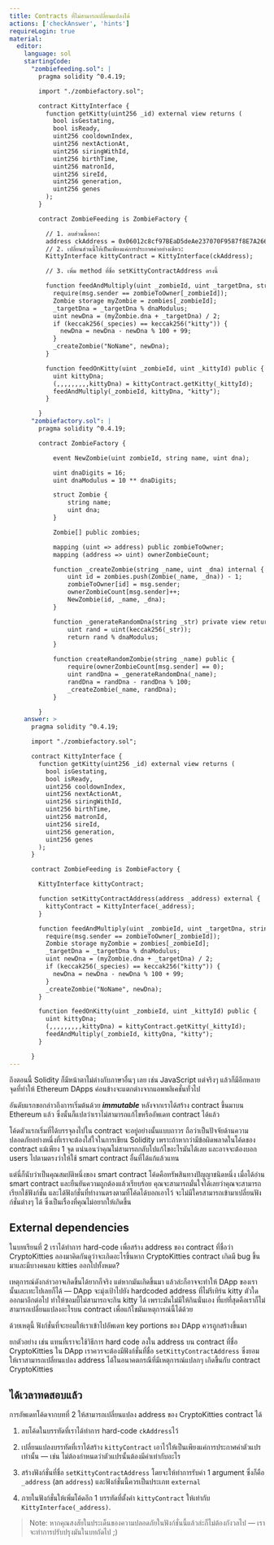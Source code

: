 ```yaml
---
title: Contracts ที่ไม่สามารถเปลี่ยนแปลงได้
actions: ['checkAnswer', 'hints']
requireLogin: true
material:
  editor:
    language: sol
    startingCode:
      "zombiefeeding.sol": |
        pragma solidity ^0.4.19;

        import "./zombiefactory.sol";

        contract KittyInterface {
          function getKitty(uint256 _id) external view returns (
            bool isGestating,
            bool isReady,
            uint256 cooldownIndex,
            uint256 nextActionAt,
            uint256 siringWithId,
            uint256 birthTime,
            uint256 matronId,
            uint256 sireId,
            uint256 generation,
            uint256 genes
          );
        }

        contract ZombieFeeding is ZombieFactory {

          // 1. ลบส่วนนี้ออก:
          address ckAddress = 0x06012c8cf97BEaD5deAe237070F9587f8E7A266d;
          // 2. เปลี่ยนส่วนนี้ให้เป็นเพียงแค่การประกาศค่าอย่างเดียว:
          KittyInterface kittyContract = KittyInterface(ckAddress);

          // 3. เพิ่ม method ที่ชื่อ setKittyContractAddress ตรงนี้

          function feedAndMultiply(uint _zombieId, uint _targetDna, string _species) public {
            require(msg.sender == zombieToOwner[_zombieId]);
            Zombie storage myZombie = zombies[_zombieId];
            _targetDna = _targetDna % dnaModulus;
            uint newDna = (myZombie.dna + _targetDna) / 2;
            if (keccak256(_species) == keccak256("kitty")) {
              newDna = newDna - newDna % 100 + 99;
            }
            _createZombie("NoName", newDna);
          }

          function feedOnKitty(uint _zombieId, uint _kittyId) public {
            uint kittyDna;
            (,,,,,,,,,kittyDna) = kittyContract.getKitty(_kittyId);
            feedAndMultiply(_zombieId, kittyDna, "kitty");
          }

        }
      "zombiefactory.sol": |
        pragma solidity ^0.4.19;

        contract ZombieFactory {

            event NewZombie(uint zombieId, string name, uint dna);

            uint dnaDigits = 16;
            uint dnaModulus = 10 ** dnaDigits;

            struct Zombie {
                string name;
                uint dna;
            }

            Zombie[] public zombies;

            mapping (uint => address) public zombieToOwner;
            mapping (address => uint) ownerZombieCount;

            function _createZombie(string _name, uint _dna) internal {
                uint id = zombies.push(Zombie(_name, _dna)) - 1;
                zombieToOwner[id] = msg.sender;
                ownerZombieCount[msg.sender]++;
                NewZombie(id, _name, _dna);
            }

            function _generateRandomDna(string _str) private view returns (uint) {
                uint rand = uint(keccak256(_str));
                return rand % dnaModulus;
            }

            function createRandomZombie(string _name) public {
                require(ownerZombieCount[msg.sender] == 0);
                uint randDna = _generateRandomDna(_name);
                randDna = randDna - randDna % 100;
                _createZombie(_name, randDna);
            }

        }
    answer: >
      pragma solidity ^0.4.19;

      import "./zombiefactory.sol";

      contract KittyInterface {
        function getKitty(uint256 _id) external view returns (
          bool isGestating,
          bool isReady,
          uint256 cooldownIndex,
          uint256 nextActionAt,
          uint256 siringWithId,
          uint256 birthTime,
          uint256 matronId,
          uint256 sireId,
          uint256 generation,
          uint256 genes
        );
      }

      contract ZombieFeeding is ZombieFactory {

        KittyInterface kittyContract;

        function setKittyContractAddress(address _address) external {
          kittyContract = KittyInterface(_address);
        }

        function feedAndMultiply(uint _zombieId, uint _targetDna, string _species) public {
          require(msg.sender == zombieToOwner[_zombieId]);
          Zombie storage myZombie = zombies[_zombieId];
          _targetDna = _targetDna % dnaModulus;
          uint newDna = (myZombie.dna + _targetDna) / 2;
          if (keccak256(_species) == keccak256("kitty")) {
            newDna = newDna - newDna % 100 + 99;
          }
          _createZombie("NoName", newDna);
        }

        function feedOnKitty(uint _zombieId, uint _kittyId) public {
          uint kittyDna;
          (,,,,,,,,,kittyDna) = kittyContract.getKitty(_kittyId);
          feedAndMultiply(_zombieId, kittyDna, "kitty");
        }

      }
---
```


ถึงตอนนี้ Solidity ก็มีหน้าตาไม่ต่างกับภาษาอื่นๆ เลย เช่น JavaScript แต่จริงๆ แล้วก็มีอีกหลายจุดที่ทำให้ Ethereum DApps ค่อนข้างจะแตกต่างจากแอพพลิเคชั่นทั่วไป

อันดับแรกขอกล่าวถึงการเริ่มต้นด้วย **_immutable_** หลังจากเราได้สร้าง contract ขึ้นมาบน Ethereum แล้ว ซึ่งนั้นก็แปลว่าเราไม่สามารถแก้ไขหรืออัพเดท contract ได้แล้ว

โค้ดตัวแรกเริ่มที่ได้บรรจุลงไปใน contract จะอยู่อย่างนั้นแบบถาวร ถือว่าเป็นปัจจัยด้านความปลอดภัยอย่างหนึ่งที่เราจะต้องใส่ใจในการเขียน Solidity เพราะถ้าหากว่ามีข้อผิดพลาดในโค้ดของ contract แม้เพียง 1 จุด แน่นอนว่าคุณไม่สามารถกลับไปแก้ไขอะไรมันได้เลย และอาจจะต้องบอก users ไปตามตรงว่าให้ใช้ smart contract อื่นที่ได้แก้แล้วแทน

แต่นี่ก็นับว่าเป็นคุณสมบัติหนึ่งของ smart contract โค้ดคือทรัพสินทางปัญญาชนิดหนึ่ง เมื่อได้อ่าน smart contract และยืนยันความถูกต้องแล้วเรียบร้อย คุณจะสามารถมั่นใจได้เลยว่าคุณจะสามารถเรียกใช้ฟังก์ชั่น และได้ฟังก์ชั่นที่ทำงานตรงตามที่โค้ดได้บอกเอาไว้ จะไม่มีใครสามารถเข้ามาเปลี่ยนฟังก์ชั่นต่างๆ ได้ ซึ่งเป็นเรื่องที่คุณไม่อยากให้เกิดขึ้น

## External dependencies

ในบทเรียนที่ 2 เราได้ทำการ hard-code เพื่อสร้าง address ของ contract ที่ชื่อว่า CryptoKitties ลองมาคิดกันดูว่าจะเกิดอะไรขึ้นหาก CryptoKitties contract เกิดมี bug ขึ้นมาและมีบางคนลบ kitties ออกไปทั้งหมด?

เหตุการณ์ดังกล่าวอาจเกิดขึ้นได้ยากก็จริง แต่หากมันเกิดขึ้นมา แล้วล่ะก็อาจจะทำให้ DApp ของเรานั้นเละเทะไปเลยก็ได้ — DApp จะมุ่งเป้าไปยัง hardcoded address ที่ไม่รีเทิร์น kitty ตัวใดออกมาอีกต่อไป ทำให้ซอมบี้ไม่สามารถจะกิน kitty ได้ เพราะมันไม่มีให้กินนั่นเอง ที่แย่ที่สุดคือเราก็ไม่สามารถเปลี่ยนแปลงอะไรบน contract เพื่อแก้ไขมันเหตุการณ์นี้ได้ด้วย

ด้วยเหตุนี้ ฟังก์ชั่นที่จะยอมให้เราเข้าไปอัพเดท key portions ของ DApp ควรถูกสร้างขึ้นมา

ยกตัวอย่าง เช่น แทนที่เราจะใช้วิธีการ hard code ลงใน address บน contract ที่ชื่อ CryptoKitties ใน DApp เราควรจะต้องมีฟังก์ชั่นที่ชื่อ `setKittyContractAddress` ซึ่งยอมให้เราสามารถเปลี่ยนแปลง address ได้ในอนาคตกรณีที่มีเหตุการณ์แปลกๆ เกิดขึ้นกับ contract CryptoKitties 

## ได้เวลาทดสอบแล้ว

การอัพเดทโค้ดจากบทที่ 2 ให้สามารถเปลี่ยนแปลง address ของ CryptoKitties contract ได้

1. ลบโค้ดในบรรทัดที่เราได้ทำการ hard-code `ckAddress`ไว้

2. เปลี่ยนแปลงบรรทัดที่เราได้สร้าง `kittyContract` เอาไว้ให้เป็นเพียงแค่การประกาศค่าตัวแปรเท่านั้น — เช่น ไม่ต้องกำหนดว่าตัวแปรนั้นต้องมีค่าเท่ากับอะไร

3. สร้างฟังก์ชั่นที่ชื่อ `setKittyContractAddress` โดยจะให้ทำการรับค่า 1 argument ซึ่งก็คือ `_address` (an `address`) และฟังก์ชั่นนี้ควรเป็นประเภท `external` 

4. ภายในฟังก์ชั่นให้เพิ่มโค้ดอีก 1 บรรทัดที่ตั้งค่า  `kittyContract` ให้เท่ากับ `KittyInterface(_address)`.

> Note: หากคุณสงสัยในประเด็นของความปลอดภัยในฟังก์ชั่นนี้แล้วล่ะก็ไม่ต้องกังวลไป — เราจะทำการปรับปรุงมันในบทถัดไป ;)
